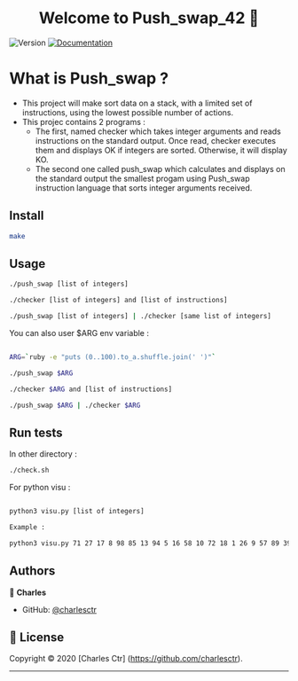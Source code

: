 <h1 align="center">Welcome to Push_swap_42 👋</h1>
<p>
  <img alt="Version" src="https://img.shields.io/badge/version-1.0-blue.svg?cacheSeconds=2592000" />
  <a href="https://github.com/charlesctr/Corewar_42/subject.pdf" target="_blank">
    <img alt="Documentation" src="https://img.shields.io/badge/documentation-yes-brightgreen.svg" />
  </a>
</p>

<h1>What is Push_swap ?</h1> 

<p>

* This project will make sort data on a stack, with a limited set of instructions, using the lowest possible number of actions. 
* This projec contains 2 programs : 
  * The first, named checker which takes integer arguments and reads instructions on the standard output. Once read, checker executes them and displays OK if integers are sorted. Otherwise, it will display KO.
  * The second one called push_swap which calculates and displays on the standard output the smallest progam using Push_swap instruction language that sorts integer arguments received.
</p>


## Install

```sh
make
```

## Usage

```sh
./push_swap [list of integers]

./checker [list of integers] and [list of instructions]

./push_swap [list of integers] | ./checker [same list of integers]
```

You can also user $ARG env variable : 

```sh

ARG=`ruby -e "puts (0..100).to_a.shuffle.join(' ')"`

./push_swap $ARG

./checker $ARG and [list of instructions]

./push_swap $ARG | ./checker $ARG
```

## Run tests

In other directory :

```sh
./check.sh
```

For python visu : 


```sh

python3 visu.py [list of integers]

Example : 

python3 visu.py 71 27 17 8 98 85 13 94 5 16 58 10 72 18 1 26 9 57 89 39 50 82 59 12 52 60 55 81

```

## Authors

👤 **Charles**

* GitHub: [@charlesctr](https://github.com/charlesctr)

## 📝 License

Copyright © 2020 [Charles Ctr] (https://github.com/charlesctr).<br />
***

